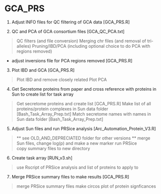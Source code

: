 # GCA_PRS
 
 

1) Adjust INFO files for QC filtering of GCA data [GCA_PRS.R] 

2) QC and PCA of GCA consortium files [GCA_QC_PCA.txt] 
> QC filters (and file conversion) 
> Merging chr files (and removal of tri-alleles) 
> Pruning/IBD/PCA (including optional choice to do PCA with regions removed) 
   - adjust inversions file for PCA regions removed [GCA_PRS.R] 

3) Plot IBD and GCA [GCA_PRS.R] 
> Plot IBD and remove closely related 
> Plot PCA 

4) Get Secretome proteins from paper and cross reference with proteins in Sun to create list for task array 
> Get secretome proteins and create list [GCA_PRS.R] 
> Make list of all proteins/protein complexes in Sun data folder [Bash_Task_Array_Prep.txt] 
> Match secretome names with names in Sun data folder [Bash_Task_Array_Prep.txt] 

5) Adjust Sun files and run PRSice analysis [Arc_Automation_Protein_V3.R] 
> ** see OLD_AND_DEPRECIATED folder for other versions ** 
> merge Sun files, change log(p) and make a new marker 
> run PRSice  
> copy summary files to new directory 

6) Create task array [RUN_v3.sh] 
> use Rscript of PRSice analysis and list of proteins to apply to 

7) Merge PRSice summary files to make results [GCA_PRS.R] 
> merge PRSice summary files 
> make circos plot of protein signficances 
